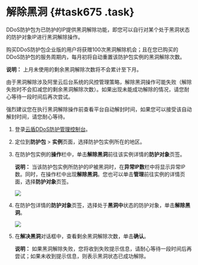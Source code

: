 # 解除黑洞 {#task675 .task}

DDoS防护包为已防护的IP提供黑洞解除功能，即您可以自行对某个处于黑洞状态的防护对象IP进行黑洞解除操作。

购买DDoS防护包企业版的用户将获赠100次黑洞解除机会；且在您已购买的DDoS防护包的服务周期内，每月初将自动重置该防护包实例的黑洞解除次数。

**说明：** 上月未使用的剩余黑洞解除次数将不会累计至下月。

由于黑洞解除涉及阿里云后台系统的风控管理策略，解除黑洞操作可能失败（解除失败时不会扣减您的剩余黑洞解除次数）。如果出现未能成功解除的情况，请您耐心等待一段时间后再次尝试。

强烈建议您在执行黑洞解除操作前查看平台自动解封时间，如果您可以接受该自动解封时间，请您耐心等待。

1.  登录[云盾DDoS防护管理控制台](https://yundunnext.console.aliyun.com/?p=ddosbgp)。
2.  定位到**防护包** \> **实例**页面，选择防护包实例所在的地区。
3.  在防护包实例的**操作**栏中，单击**解除黑洞**前往该实例详情的**防护对象**页签。 

    **说明：** 当该防护包实例所防护的IP被黑洞时，在**异常IP数**栏中将显示异常IP数。同时，在操作栏中出现**解除黑洞**。您也可以单击**管理**前往实例的详情页面，选择**防护对象**页签。

    ![](http://static-aliyun-doc.oss-cn-hangzhou.aliyuncs.com/assets/img/79485/155930747945680_zh-CN.png)

4.  在防护包详情的**防护对象**页签，选择处于**黑洞中**状态的防护对象，单击**解除黑洞**。 

    ![](http://static-aliyun-doc.oss-cn-hangzhou.aliyuncs.com/assets/img/79485/155930747934809_zh-CN.png)

5.  在**解决黑洞**对话框中，查看剩余黑洞解除次数，单击**确认**。 

    **说明：** 如果黑洞解除失败，您将收到失败提示信息，请耐心等待一段时间后再尝试；如果未收到提示信息，则表示黑洞状态已成功解除。


